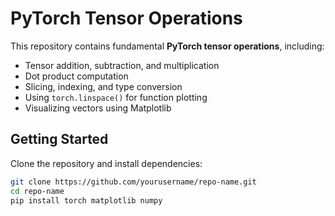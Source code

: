 # PyTorch Tensor Operations 

This repository contains fundamental **PyTorch tensor operations**, including:

- Tensor addition, subtraction, and multiplication
- Dot product computation
- Slicing, indexing, and type conversion
- Using `torch.linspace()` for function plotting
- Visualizing vectors using Matplotlib

##  Getting Started

Clone the repository and install dependencies:

```bash
git clone https://github.com/yourusername/repo-name.git
cd repo-name
pip install torch matplotlib numpy
